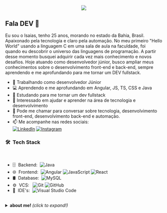 <h1 align="center">
  <img src="https://media.giphy.com/media/Ken6Yg5n7bYStW4JYB/giphy.gif">
</h1>

<h2>Fala DEV 👋</h2>

Eu sou o Isaias, tenho 25 anos, morando no estado da Bahia, Brasil. Apaixonado pela tecnologia e claro pela automação. No meu primeiro "Hello World" usando a linguagem C em uma sala de aula na faculdade, foi quando eu descobrir o universo das linguagens de programação. A partir desse momento busquei adquirir cada vez mais conhecimento e novos desafios. Hoje atuando como desenvolvedor júnior, busco ampliar meus conhecimentos sobre o desenvolvimento front-end e back-end, sempre aprendendo e me aprofundando para me tornar um DEV fullstack.

- 🏢 Trabalhando como desenvolvedor Júnior
- 💻 Aprendendo e me aprofundando em Angular, JS, TS, CSS e Java
- 🚀 Estudando para me tornar um dev fullstack
- 💁 Interessado em ajudar e aprender na área de tecnologia e desenvolvimento
- 💬 Pode me chamar para conversar sobre tecnologia, desenvolvimento front-end, desenvolvimento back-end e automação. 
- 📫 Me acompanhe nas redes sociais:  
  <a href="https://www.linkedin.com/in/isaias-queiroz-535aa5127" target="_blank"><img src="https://img.shields.io/badge/LinkedIn-%230077B5.svg?&style=flat-square&logo=linkedin&logoColor=white" alt="LinkedIn"></a>
  <a href="https://www.instagram.com/isaiasrqueiroz" target="_blank"><img src="https://img.shields.io/badge/Instagram-%23E4405F.svg?&style=flat-square&logo=instagram&logoColor=white" alt="Instagram"></a>

<h3> 🛠 &nbsp;Tech Stack</h3>

</br>

- 🗄 &nbsp;Backend:&nbsp;
  ![Java](https://img.shields.io/badge/Java-0A1A2F?style=flat&logo=java&logoColor=red)
- 🌐 &nbsp;Frontend:&nbsp;
  ![Angular](https://img.shields.io/badge/Angular-0A1A2F?style=flat&logo=angular&logoColor=red)
  ![JavaScript](https://img.shields.io/badge/-JavaScript-0A1A2F?style=flat&logo=javascript)
  ![React](https://img.shields.io/badge/-React-0A1A2F?style=flat&logo=react)
- 🛢 &nbsp;Database:&nbsp;
  ![MySQL](https://img.shields.io/badge/-MySQL-0A1A2F?style=flat&logo=mysql&logoColor=00d8fd)
- ⚙️ &nbsp;VCS: &nbsp;
  ![Git](https://img.shields.io/badge/-Git-0A1A2F?style=flat&logo=git)
  ![GitHub](https://img.shields.io/badge/-GitHub-0A1A2F?style=flat&logo=github)
- 🔧 &nbsp;IDE's:&nbsp;
  ![Visual Studio Code](https://img.shields.io/badge/-Visual%20Studio%20Code-0A1A2F?style=flat&logo=visual-studio-code&logoColor=007ACC)

</br>

<details>
  <summary> <b> about me! </b> <i>(click to expand!)</i> </summary>
  
  <br>
  
  <a align="center" href="https://github.com/isaiasrqueiroz">
    <img height="180em" src="https://github-readme-stats.vercel.app/api/top-langs/?username=isaiasrqueiroz&layout=compact&show_icons=true&card_width=400&hide_border=true&title_color=f4f4f4&icon_color=00d8fd&bg_color=0A1A2F&text_color=a3a8c3&hide=contribs" />
  </a>
  <a align="center" href="https://github.com/isaiasrqueiroz">
    <img height="180em" src="https://github-readme-stats.vercel.app/api?username=isaiasrqueiroz&show_icons=true&card_width=400&hide_border=true&title_color=f4f4f4&icon_color=00d8fd&bg_color=0A1A2F&text_color=a3a8c3&hide=contribs" />
  </a>
  
</details>
